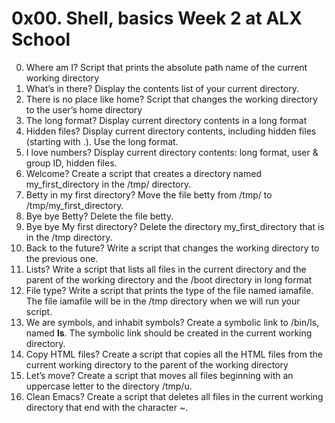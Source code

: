 # 0x00. Shell, basics Week 2 at ALX School
0. Where am I? Script that prints the absolute path name of the current working directory
1. What’s in there? Display the contents list of your current directory.
2. There is no place like home? Script that changes the working directory to the user’s home directory
3. The long format? Display current directory contents in a long format
4. Hidden files? Display current directory contents, including hidden files (starting with .). Use the long format.
5. I love numbers? Display current directory contents: long format, user & group ID, hidden files.
6. Welcome? Create a script that creates a directory named my_first_directory in the /tmp/ directory.
7. Betty in my first directory? Move the file betty from /tmp/ to /tmp/my_first_directory.
8. Bye bye Betty? Delete the file betty.
9. Bye bye My first directory? Delete the directory my_first_directory that is in the /tmp directory.
10. Back to the future? Write a script that changes the working directory to the previous one.
11. Lists? Write a script that lists all files in the current directory and the parent of the working directory and the /boot directory in long format
12. File type? Write a script that prints the type of the file named iamafile. The file iamafile will be in the /tmp directory when we will run your script.
13. We are symbols, and inhabit symbols? Create a symbolic link to /bin/ls, named __ls__. The symbolic link should be created in the current working directory.
14. Copy HTML files? Create a script that copies all the HTML files from the current working directory to the parent of the working directory
15. Let’s move? Create a script that moves all files beginning with an uppercase letter to the directory /tmp/u.
16. Clean Emacs? Create a script that deletes all files in the current working directory that end with the character ~.
